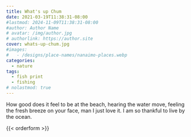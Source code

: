 ```yaml
---
title: What's up Chum
date: 2021-03-19T11:38:31-08:00
#lastmod: 2024-11-09T11:38:31-08:00
#author: Author Name
# avatar: /img/author.jpg
# authorlink: https://author.site
cover: whats-up-chum.jpg
#images:
#   - /designs/place-names/nanaimo-places.webp
categories:
  - nature
tags:
  - fish print
  - fishing
# nolastmod: true
---
```



How good does it feel to be at the beach, hearing the water move, feeling the fresh breeze on your face, man I just love it. I am so thankful to live by the ocean.

<!--more-->
{{< orderform >}}
